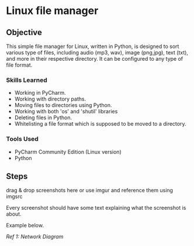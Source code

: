 # Linux file manager

## Objective

This simple file manager for Linux, written in Python, is designed to sort various type of files, including audio (mp3, wav), image (png,jpg), text (txt), and more in their respective directory. It can be configured to any type of file format.

### Skills Learned

- Working in PyCharm.
- Working with directory paths.
- Moving files to directories using Python.
- Working with both 'os' and 'shutil' libraries
- Deleting files in Python.
- Whitelisting a file format which is supposed to be moved to a directory.

### Tools Used

- PyCharm Community Edition (Linux version)
- Python
  
## Steps
drag & drop screenshots here or use imgur and reference them using imgsrc

Every screenshot should have some text explaining what the screenshot is about.

Example below.

*Ref 1: Network Diagram*
